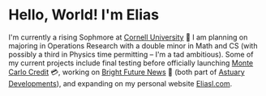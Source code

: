 # Hello, World! I'm Elias

I'm currently a rising Sophmore at [Cornell University](https://cornell.edu/) 🌿 I am planning on majoring in Operations Research with a double minor in Math and CS (with possibly a third in Physics time permitting – I'm a tad ambitious). Some of my current projects include final testing before officially launching [Monte Carlo Credit](https://montecarlocredit.com/) 💳, working on [Bright Future News](https://brightfuture.news/) 📰 (both part of [Astuary Developments](github.com/AstuaryDev)), and expanding on my personal website [Eliasl.com](https://eliasl.com).

